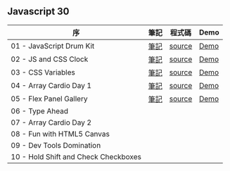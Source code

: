 ## Javascript 30 


|序 |筆記 | 程式碼| Demo| 
| --- | ---| ---|---|
| 01 - JavaScript Drum Kit | [筆記](https://github.com/meitung473/My-JavaScript30/blob/master/01%20-%20JavaScript%20Drum%20Kit/memo_01.md)|[source](https://github.com/meitung473/My-JavaScript30/blob/master/01%20-%20JavaScript%20Drum%20Kit/script.js)| [Demo](https://meitung473.github.io/My-JavaScript30/01%20-%20JavaScript%20Drum%20Kit/index-START.html)|
| 02 - JS and CSS Clock| [筆記](https://github.com/meitung473/My-JavaScript30/blob/master/02%20-%20JS%20and%20CSS%20Clock/memo_02.md)| [source](https://github.com/meitung473/My-JavaScript30/blob/master/02%20-%20JS%20and%20CSS%20Clock/script.js)| [Demo](https://meitung473.github.io/My-JavaScript30/02%20-%20JS%20and%20CSS%20Clock/index-START.html)|
| 03 - CSS Variables| [筆記](https://github.com/meitung473/My-JavaScript30/blob/master/03%20-%20CSS%20Variables/memo-03.md)| [source](https://github.com/meitung473/My-JavaScript30/blob/master/03%20-%20CSS%20Variables/script.js)| [Demo](https://meitung473.github.io/My-JavaScript30/03%20-%20CSS%20Variables/index-START.html)|
| 04 - Array Cardio Day 1| [筆記](https://github.com/meitung473/My-JavaScript30/blob/master/04%20-%20Array%20Cardio%20Day%201/meom-04.md)| [source](https://github.com/meitung473/My-JavaScript30/blob/master/04%20-%20Array%20Cardio%20Day%201/index-START.html)| [Demo](https://meitung473.github.io/My-JavaScript30/04%20-%20Array%20Cardio%20Day%201/index-START.html)|
| 05 - Flex Panel Gallery| [筆記](https://github.com/meitung473/My-JavaScript30/blob/master/05%20-%20Flex%20Panel%20Gallery/meom-05.md)| [source](https://github.com/meitung473/My-JavaScript30/blob/master/05%20-%20Flex%20Panel%20Gallery/script.js)| [Demo](https://meitung473.github.io/My-JavaScript30/05%20-%20Flex%20Panel%20Gallery/index-START.html)|
| 06 - Type Ahead| | | |
| 07 - Array Cardio Day 2| | ||
| 08 - Fun with HTML5 Canvas| | ||
| 09 - Dev Tools Domination| | ||
| 10 - Hold Shift and Check Checkboxes| | ||
